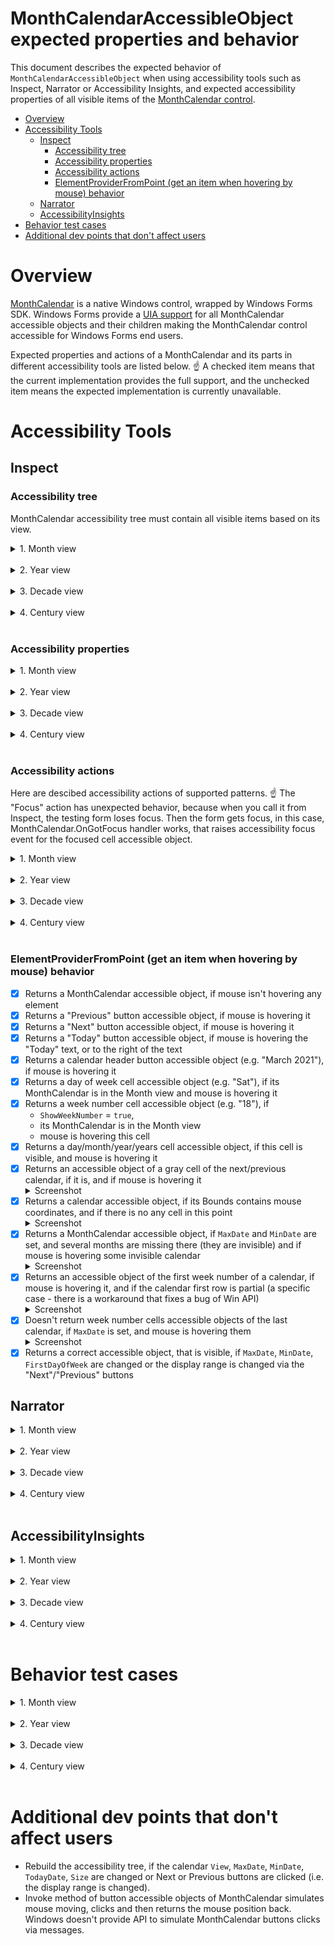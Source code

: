 # MonthCalendarAccessibleObject expected properties and behavior

This document describes the expected behavior of `MonthCalendarAccessibleObject` 
when using accessibility tools such as Inspect, Narrator or Accessibility Insights, and 
expected accessibility properties of all visible items 
of the [MonthCalendar control](https://docs.microsoft.com/dotnet/api/system.windows.forms.monthcalendar).


- [Overview](#Overview)
- [Accessibility Tools](#Accessibility-Tools)
    - [Inspect](#Inspect)
        - [Accessibility tree](##Accessibility-tree)
        - [Accessibility properties](##Accessibility-properties)
        - [Accessibility actions](##Accessibility-actions)
        - [ElementProviderFromPoint (get an item when hovering by mouse) behavior](##ElementProviderFromPoint-(get-an-item-when-hovering-by-mouse)-behavior)   
    - [Narrator](#Narrator)
    - [AccessibilityInsights](#AccessibilityInsights)
- [Behavior test cases](#Behavior-test-cases)
- [Additional dev points that don't affect users](#Additional-dev-points-that-don't-affect-users)
    

# Overview

[MonthCalendar](https://docs.microsoft.com/dotnet/api/system.windows.forms.monthcalendar) is a native Windows control, wrapped by Windows Forms SDK. Windows Forms provide a [UIA support](https://docs.microsoft.com/dotnet/framework/ui-automation/ui-automation-overview) for all
MonthCalendar accessible objects and their children making the MonthCalendar control accessible for Windows Forms end users.

Expected properties and actions of a MonthCalendar and its parts in different accessibility tools are listed below.
:point_up: A checked item means that the current implementation provides the full support, and the unchecked item means the expected implementation is currently unavailable.

# Accessibility Tools

## Inspect

### Accessibility tree

MonthCalendar accessibility tree must contain all visible items based on its view.

<details>
<summary>1. Month view</summary>

![monthcalendar-inspect-month-view-tree][monthcalendar-inspect-month-view-tree]

</details>
</br>

<details>
<summary>2. Year view</summary>

![monthcalendar-inspect-year-view-tree][monthcalendar-inspect-year-view-tree]

</details>
</br>

<details>
<summary>3. Decade view</summary>

![monthcalendar-inspect-decade-view-tree][monthcalendar-inspect-decade-view-tree]

</details>
</br>

<details>
<summary>4. Century view</summary>

![monthcalendar-inspect-century-view-tree][monthcalendar-inspect-century-view-tree]

</details>
</br>

### Accessibility properties


<details>
<summary>1. Month view</summary>
</br>

MonthCalendar:
- [x] `ControlType` = "calendar" always
- [x] `IsEnabled` = `true`, if the control is enabled
- [x] `HasKeyboardFocus` = `true`, if the control is in focus
- [x] `IsKeyboardFocusable` = `true`, if the calendar is enabled
- [x] `HelpText` = "MonthCalendar(Control)"
- [x] Correct grid Column and Row count
- [x] `Name` is empty, if it is not set
- [x] `Role` = "table"
- [x] `Value` = selected dates (e.g. "Saturday, April 10, 2021 - Wednesday, April 14, 2021")
- [x] Column and row headers = `null`
- [x] `State` = "focusable" + "focused", if the control is in focus
- [x] Supports Grid, LegacyIAccessible, Table, Value patterns

Previous/Next buttons:
- [x] `Name` = "Previous" or "Next"
- [x] `ControlType` = "button"
- [x] `IsKeyboardFocusable` = `false`
- [x] `IsEnabled` = `true`, if the control is enabled and there are next/previous calendars
- [x] `HasKeyboardFocus` = `false`
- [x] Has a default action and description
- [x] `Role` = "push button"
- [x] `State` = "normal"
- [x] Supports Invoke and LegacyIAccessible

Today button:
- [x] `Name` = a button text (e.g. "Today: 3/20/2021")
- [x] `ControlType` = "button"
- [x] `IsKeyboardFocusable` = `false`
- [x] `HasKeyboardFocus` = `false`
- [x] `IsEnabled` = `true`, if the control is enabled
- [x] Has a default action and description
- [x] `Role` = "push button"
- [x] `State` = "normal"
- [x] Supports Invoke and LegacyIAccessible

Calendar:
- [x] `IsEnabled` = `true`, if the control is enabled
- [x] `ControlType` = "pane"
- [x] `HasKeyboardFocus` = `true`, if the control is in focus and the calendar contains the focused cell
- [x] `IsKeyboardFocusable` = `true`, if the calendar is enabled
- [x] Has correct GridItem properties
- [x] `Role` == "client"
- [x] `State` = "focusable, selectable" + has "focused", "selected", if the calendar contains the focused cell
- [x] Doesn't have TableItems columns and rows
- [x] Supports GridItem, LegacyIAccessible, TableItem patterns

Calendar header button:
- [x] `Name` = the button text (e.g. "March 2021")
- [x] `HasKeyboardFocus` = `false`
- [x] `IsKeyboardFocusable` = `false`
- [x] `IsEnabled` = `true`, if the control is enabled
- [x] `DefaultAction` = "Click"
- [x] `Role` = "push button"
- [x] `State` = "normal"
- [x] Supports Invoke and LegacyIAccessible

Calendar body:
- [x] `Name` = the header text (e.g. March 2021)
- [x] `HasKeyboardFocus` = `true`, if the control is in focus and the calendar contains the focused cell
- [x] `IsKeyboardFocusable` = `true`, if the calendar is enabled
- [x] `IsEnabled` = `true`, if the control is enabled
- [x] `ControlType` = "table"
- [x] Correct grid Column and Row count (headers are not included)
- [x] `Role` = "table"
- [x] `State` = "default"
- [x] Supports Grid, LegacyIAccessible, Table patterns

Calendar row:
- [x] `Name` is empty
- [x] `HasKeyboardFocus` = `true`, if the control is in focus and the row contains the focused cell
- [x] `IsEnabled` = `true`, if the control is enabled
- [x] `IsKeyboardFocusable` = `true`, if the calendar is enabled
- [x] `ControlType` = "pane"
- [x] `Role` = "row"
- [x] `State` = "normal"
- [x] `Description` = "Week {number}" for date rows. `Description` is empty for a header row
- [x] Supports LegacyIAccessible pattern

Cell of the header row (day of week):
- [x] `Name` = the cell text (e.g. "Mon" or "Fri")
- [x] `IsEnabled` = `true`, if the control is enabled
- [x] `ControlType` = "header"
- [x] `HasKeyboardFocus` = always `false`
- [x] `IsKeyboardFocusable` = `false`
- [x] `Role` = "column header"
- [x] `State` = "normal"
- [x] Doesn't have a `Description`
- [x] Doesn't have a `DefaultAction`
- [x] Supports LegacyIAccessible pattern

The first cell of date rows (week number):
- [x] `Name` = "Week {the cell text}" (e.g. "Week 12" or "Week 36" - a week number)
- [x] `IsEnabled` = `true`, if the control is enabled
- [x] `ControlType` = "header"
- [x] `HasKeyboardFocus` = always `false`
- [x] `IsKeyboardFocusable` = `false`
- [x] `Role` = "row header"
- [x] `State` = "normal"
- [x] Doesn't have a `Description`
- [x] Doesn't have a `DefaultAction`
- [x] Supports LegacyIAccessible pattern

Date cell:
- [x] `Name` = the day long name (e.g. "Wednesday, July 14, 2021")
- [x] `IsEnabled` = `true`, if the control is enabled
- [x] `ControlType` = "DataItem" ("item" in the accessibility tree)
- [x] `HasKeyboardFocus` = `true`, if the cell is focused and the control in focus
- [x] `IsKeyboardFocusable` = `true`, if the control is enabled
- [x] Correct GridItem pattern properties
- [x] `Description` = "Week {number}, {day of week}" (e.g. "Week 10, Friday")
- [x] `DefaultAction` = "Click"
- [x] `Role` = "cell"
- [x] `State` = "focusable, selectable", if the control is enabled (the order of the states doesn't matter), <br/>
              "selected, focusable, selectable", if the cell is selected, <br/>
              "focused, selected, focusable, selectable", if the cell is selected and focused. <br/>
              :warning: Important point: if a user selects several cells, all of them should have "selected" state, but only one of them should have "focused" state.
- [x] Correct TableItem column and row headers items
- [x] Supports Invoke, GridItem, LegacyIAccessible, TableItem patterns

</details>
</br>

<details>
<summary>2. Year view</summary>
</br>

MonthCalendar:
- [x] `ControlType` = "calendar" always
- [x] `IsEnabled` = `true`, if the control is enabled
- [x] `HasKeyboardFocus` = `true`, if the control is in focus
- [x] `IsKeyboardFocusable` = `true`, if the calendar is enabled
- [x] `HelpText` = "MonthCalendar(Control)"
- [x] Correct grid Column and Row count
- [x] `Name` is empty, if it is not set
- [x] `Role` = "table"
- [x] `Value` = a selected month (e.g. "September 2022")
- [x] Column and row headers = null
- [x] `State` = "focusable" + "focused" if the control is in focus
- [x] Supports Grid, LegacyIAccessible, Table, Value patterns

Previous/Next buttons:
- [x] `Name` = "Previous" or "Next"
- [x] `ControlType` = "button"
- [x] `IsKeyboardFocusable` = `false`
- [x] `IsEnabled` = `true`, if the control is enabled and there are next/previous calendars
- [x] `HasKeyboardFocus` = `false`
- [x] Has a default action and description
- [x] `Role` = "push button"
- [x] `State` = "normal"
- [x] Supports Invoke and LegacyIAccessible

Today button:
- [x] `Name` = a button text (e.g. "Today: 3/20/2021")
- [x] `ControlType` = "button"
- [x] `IsKeyboardFocusable` = `false`
- [x] `HasKeyboardFocus` = `false`
- [x] `IsEnabled` = `true`, if the control is enabled
- [x] Has a default action and description
- [x] `Role` = "push button"
- [x] `State` = "normal"
- [x] Supports Invoke and LegacyIAccessible

Calendar:
- [x] `IsEnabled` = `true`, if the control is enabled
- [x] `ControlType` = "pane"
- [x] `HasKeyboardFocus` = `true`, if the control is in focus and the calendar contains the focused cell
- [x] `IsKeyboardFocusable` = `true`, if the calendar is enabled
- [x] Has correct GridItem properties
- [x] `Role` == "client"
- [x] `State` = "focusable, selectable" + has "focused", "selected", if the calendar contains the focused cell
- [x] Doesn't have TableItems columns and rows
- [x] Supports GridItem, LegacyIAccessible, TableItem patterns

Calendar header button:
- [x] `Name` = the button text (e.g. "2021")
- [x] `HasKeyboardFocus` = `false`
- [x] `IsKeyboardFocusable` = `false`
- [x] `IsEnabled` = `true`, if the control is enabled
- [x] Has a default action
- [x] `Role` = "push button"
- [x] `State` = "normal"
- [x] Supports Invoke and LegacyIAccessible

Calendar body:
- [x] `Name` = the header text (e.g. "2021")
- [x] `HasKeyboardFocus` = `true`, if the control is in focus and the calendar contains the focused cell
- [x] `IsKeyboardFocusable` = `true`, if the calendar is enabled
- [x] `IsEnabled` = `true`, if the control is enabled
- [x] `ControlType` = "table"
- [x] Correct grid Column and Row count (headers are not included)
- [x] `Role` = "table"
- [x] `State` = "default"
- [x] Supports Grid, LegacyIAccessible, Table patterns

Calendar row:
- [x] `Name` is empty
- [x] `HasKeyboardFocus` = `true`, if the control is in focus and the row contains the focused cell
- [x] `IsEnabled` = `true`, if the control is enabled
- [x] `IsKeyboardFocusable` = `true`, if the calendar is enabled
- [x] `ControlType` = "pane"
- [x] `Role` = "row"
- [x] `State` = "normal"
- [x] `Description` is empty
- [x] Supports LegacyIAccessible pattern

Month cell:
- [x] `Name` = the cell text (e.g. "May")
- [x] `IsEnabled` = `true`, if the control is enabled
- [x] `ControlType` = "DataItem" ("item" in the accessibility tree)
- [x] `HasKeyboardFocus` = `true`, if the cell is focused
- [x] `IsKeyboardFocusable` = `true`, if the control is enabled
- [x] Correct GridItem pattern properties
- [x] `Description` is empty
- [x] `Role` = "cell"
- [x] `State` = "focusable, selectable" if the control is enabled. (the order of the states doesn't matter) <br/>
              "focused, selected, focusable, selectable" if the cell is selected and focused <br/>
	          :warning: Important point: if a user can't select several cells in this view, so only one cell should have "selected" state, and this cell should have "focused" state.
- [x] Doesn't have TableItem column and row headers items 
- [x] Supports GridItem, LegacyIAccessible, TableItem patterns

</details>
</br>

<details>
<summary>3. Decade view</summary>
</br>

MonthCalendar:
- [x] `ControlType` = "calendar" always
- [x] `IsEnabled` = `true`, if the control is enabled
- [x] `HasKeyboardFocus` = `true`, if the control is in focus
- [x] `IsKeyboardFocusable` = `true`, if the calendar is enabled
- [x] `HelpText` = "MonthCalendar(Control)"
- [x] Correct grid Column and Row count
- [x] `Name` is empty, if it is not set
- [x] `Role` = "table"
- [x] `Value` = a selected year (e.g. "2022")
- [x] Column and row headers = null
- [x] `State` = "focusable" + "focused" if the control is in focus
- [x] Supports Grid, LegacyIAccessible, Table, Value patterns

Previous/Next buttons:
- [x] `Name` = "Previous" or "Next"
- [x] `ControlType` = "button"
- [x] `IsKeyboardFocusable` = `false`
- [x] `IsEnabled` = `true`, if the control is enabled and there are next/previous calendars
- [x] `HasKeyboardFocus` = `false`
- [x] Has a default action and description
- [x] `Role` = "push button"
- [x] `State` = "normal"
- [x] Supports Invoke and LegacyIAccessible

Today button:
- [x] `Name` = a button text (e.g. "Today: 3/20/2021")
- [x] `ControlType` = "button"
- [x] `IsKeyboardFocusable` = `false`
- [x] `HasKeyboardFocus` = `false`
- [x] `IsEnabled` = `true`, if the control is enabled
- [x] Has a default action and description
- [x] `Role` = "push button"
- [x] `State` = "normal"
- [x] Supports Invoke and LegacyIAccessible

Calendar:
- [x] `IsEnabled` = `true`, if the control is enabled
- [x] `ControlType` = "pane"
- [x] `HasKeyboardFocus` = `true`, if the control is in focus and the calendar contains the focused cell
- [x] `IsKeyboardFocusable` = `true`, if the calendar is enabled
- [x] Has correct GridItem properties
- [x] `Role` == "client"
- [x] `State` = "focusable, selectable" + has "focused", "selected", if the calendar contains the focused cell
- [x] Doesn't have TableItems columns and rows
- [x] Supports GridItem, LegacyIAccessible, TableItem patterns

Calendar header button:
- [x] `Name` = the button text (e.g. "2020-2029")
- [x] `HasKeyboardFocus` = `false`
- [x] `IsKeyboardFocusable` = `false`
- [x] `IsEnabled` = `true`, if the control is enabled
- [x] Has a default action
- [x] `Role` = "push button"
- [x] `State` = "normal"
- [x] Supports Invoke and LegacyIAccessible

Calendar body:
- [x] `Name` = the header text (e.g. "2020-2029")
- [x] `HasKeyboardFocus` = `true`, if the control is in focus and the calendar contains the focused cell
- [x] `IsKeyboardFocusable` = `true`, if the calendar is enabled
- [x] `IsEnabled` = `true`, if the control is enabled
- [x] `ControlType` = "table"
- [x] Correct grid Column and Row count (headers are not included)
- [x] `Role` = "table"
- [x] `State` = "default"
- [x] Supports Grid, LegacyIAccessible, Table patterns

Calendar row:
- [x] `Name` is empty
- [x] `HasKeyboardFocus` = `true`, if the control is in focus and the row contains the focused cell
- [x] `IsEnabled` = `true`, if the control is enabled
- [x] `IsKeyboardFocusable` = `true`, if the calendar is enabled
- [x] `ControlType` = "pane"
- [x] `Role` = "row"
- [x] `State` = "normal"
- [x] `Description` is empty
- [x] Supports LegacyIAccessible pattern

Year cell:
- [x] `Name` = the cell text (e.g. "2020")
- [x] `IsEnabled` = `true`, if the control is enabled
- [x] `ControlType` = "DataItem" ("item" in the accessibility tree)
- [x] `HasKeyboardFocus ` = `true`, if the cell is focused
- [x] `IsKeyboardFocusable` = `true`, if the control is enabled
- [x] Correct GridItem pattern properties
- [x] `Description` is empty
- [x] `Role` = "cell"
- [x] `State` = "focusable, selectable" if the control is enabled. (the order of the states doesn't matter) <br/>
              "focused, selected, focusable, selectable" if the cell is selected and focused <br/>
	          :warning: Important point: if a user can't select several cells in this view, so only one cell should have "selected" state, and this cell should have "focused" state.
- [x] Doesn't have TableItem column and row headers items 
- [x] Supports GridItem, LegacyIAccessible, TableItem patterns

</details>
</br>

<details>
<summary>4. Century view</summary>
</br>

MonthCalendar:
- [x] `ControlType` = "calendar" always
- [x] `IsEnabled` = `true`, if the control is enabled
- [x] `HasKeyboardFocus` = `true`, if the control is in focus
- [x] `IsKeyboardFocusable` = `true`, if the calendar is enabled
- [x] `HelpText` = "MonthCalendar(Control)"
- [x] Correct grid Column and Row count
- [x] `Name` is empty, if it is not set
- [x] `Role` = "table"
- [x] `Value` = a selected decade (e.g. "2020-2029")
- [x] Column and row headers = null
- [x] `State` = "focusable" + "focused" if the control is in focus
- [x] Supports Grid, LegacyIAccessible, Table, Value patterns

Previous/Next buttons:
- [x] `Name` = "Previous" or "Next"
- [x] `ControlType` = "button"
- [x] `IsKeyboardFocusable` = `false`
- [x] `IsEnabled` = `true`, if the control is enabled and there are next/previous calendars
- [x] `HasKeyboardFocus` = `false`
- [x] Has a default action and description
- [x] `Role` = "push button"
- [x] `State` = "normal"
- [x] Supports Invoke and LegacyIAccessible

Today button:
- [x] `Name` = a button text (e.g. "Today: 3/20/2021")
- [x] `ControlType` = "button"
- [x] `IsKeyboardFocusable` = `false`
- [x] `HasKeyboardFocus` = `false`
- [x] `IsEnabled` = `true`, if the control is enabled
- [x] Has a default action and description
- [x] `Role` = "push button"
- [x] `State` = "normal"
- [x] Supports Invoke and LegacyIAccessible

Calendar:
- [x] `IsEnabled` = `true`, if the control is enabled
- [x] `ControlType` = "pane"
- [x] `HasKeyboardFocus` = `true`, if the control is in focus and the calendar contains the focused cell
- [x] `IsKeyboardFocusable` = `true`, if the calendar is enabled
- [x] Has correct GridItem properties
- [x] `Role` == "client"
- [x] `State` = "focusable, selectable" + has "focused", "selected", if the calendar contains the focused cell
- [x] Doesn't have TableItems columns and rows
- [x] Supports GridItem, LegacyIAccessible, TableItem patterns

Calendar header button:
- [x] `Name` = the button text (e.g. "2000-2099")
- [x] `HasKeyboardFocus` = `false`
- [x] `IsKeyboardFocusable` = `false`
- [x] `IsEnabled` = `true`, if the control is enabled
- [x] Has a default action
- [x] `Role` = "push button"
- [x] `State` = "normal"
- [x] Supports Invoke and LegacyIAccessible

Calendar body:
- [x] `Name` = the header text (e.g. "2000-2099")
- [x] `HasKeyboardFocus` = `true`, if the control is in focus and the calendar contains the focused cell
- [x] `IsKeyboardFocusable` = `true`, if the calendar is enabled
- [x] `IsEnabled` = `true`, if the control is enabled
- [x] `ControlType` = "table"
- [x] Correct grid Column and Row count (headers are not included)
- [x] `Role` = "table"
- [x] `State` = "default"
- [x] Supports Grid, LegacyIAccessible, Table patterns

Calendar row:
- [x] `Name` is empty
- [x] `HasKeyboardFocus` = `true`, if the control is in focus and the row contains the focused cell
- [x] `IsEnabled` = `true`, if the control is enabled
- [x] `IsKeyboardFocusable` = `true`, if the calendar is enabled
- [x] `ControlType` = "pane"
- [x] `Role` = "row"
- [x] `State` = "normal"
- [x] `Description` is empty
- [x] Supports LegacyIAccessible pattern

Decade cell:
- [x] `Name` = the cell text (e.g. "2020-2029")
- [x] `IsEnabled` = `true`, if the control is enabled
- [x] `ControlType` = "DataItem" ("item" in the accessibility tree)
- [x] `HasKeyboardFocus` = `true`, if the cell is focused
- [x] `IsKeyboardFocusable` = `true`, if the control is enabled
- [x] Correct GridItem pattern properties
- [x] `Description` is empty
- [x] `Role` = "cell"
- [x] `State` = "focusable, selectable" if the control is enabled. (the order of the states doesn't matter) <br/>
          "focused, selected, focusable, selectable" if the cell is selected and focused <br/>
	      :warning: Important point: if a user can't select several cells in this view, so only one cell should have "selected" state, and this cell should have "focused" state.
- [x] Doesn't have TableItem column and row headers items 
- [x] Supports GridItem, LegacyIAccessible, TableItem patterns

</details>
</br>

### Accessibility actions

Here are descibed accessibility actions of supported patterns.
:point_up: The "Focus" action has unexpected behavior, because when you call it from Inspect,
the testing form loses focus. Then the form gets focus, in this case,
MonthCalendar.OnGotFocus handler works, that raises accessibility focus event for the focused cell accessible object.

<details>
<summary>1. Month view</summary>
</br>

MonthCalendar:
- [x] Focus - focuses on the focused cell
- [ ] Grid.GetItem- returns OK for the correct row and column, returns FAIL for incorrect arguments (doesn't work, it's Inspect Issue)
- [x] Value.SetValue - does nothing
- [x] LegacyIAccessible.Select - does nothing, because the MonthCalendar is not selectable
- [x] LegacyIAccessible.DoDefaultAction - does nothing
- [x] LegacyIAccessible.SetValue - does nothing

Previous/Next buttons:
- [ ] Focus - the button is not keyboard focusable, so does nothing
- [x] Invoke.Invoke - clicks the button (moves to the previous/next month)
- [x] LegacyIAccessible.Select - does nothing, because the button is not selectable
- [ ] LegacyIAccessible.DoDefaultAction - clicks the button (works in the debug mode only, it's Inspect Issue)
- [x] LegacyIAccessible.SetValue - does nothing

Today button:
- [ ] Focus - the button is not keyboard focusable, so does nothing
- [x] Invoke.Invoke - clicks the button (moves to the today cell)
- [x] LegacyIAccessible.Select - does nothing, because the button is not selectable
- [ ] LegacyIAccessible.DoDefaultAction - clicks the button (doesn't work, it's Inspect Issue)
- [x] LegacyIAccessible.SetValue - does nothing

Calendar:
- [ ] Focus - focuses on the focused cell, if the calendar contains it. And does nothing, if the calendar doesn't contain the focused cell 
- [x] LegacyIAccessible.Select - does nothing, because the calendar is not selectable
- [x] LegacyIAccessible.DoDefaultAction - does nothing
- [x] LegacyIAccessible.SetValue - does nothing

Calendar header button:
- [ ] Focus - the button is not keyboard focusable, so does nothing
- [x] Invoke.Invoke - clicks the button (changes the calendar view)
- [x] LegacyIAccessible.Select - does nothing, because the button is not selectable
- [ ] LegacyIAccessible.DoDefaultAction - clicks the button (doesn't work, it's Inspect Issue)
- [x] LegacyIAccessible.SetValue - does nothing

Calendar body:
- [ ] Focus - focuses on the focused cell, if the calendar contains it. And does nothing, if the calendar doesn't contain the focused cell 
- [ ] Grid.GetItem - returns OK for the correct row and column, returns FAIL for incorrect arguments (doesn't work, it's Inspect Issue)
- [x] LegacyIAccessible.Select - does nothing, because the body is not selectable
- [x] LegacyIAccessible.DoDefaultAction - does nothing
- [x] LegacyIAccessible.SetValue - does nothing

Calendar row:
- [ ] Focus - focuses on the focused cell, if the row contains it. And does nothing, if the row doesn't contain the focused cell 
- [x] LegacyIAccessible.Select - does nothing, because the row is not selectable
- [x] LegacyIAccessible.DoDefaultAction - does nothing
- [x] LegacyIAccessible.SetValue - does nothing

Cell of the header row (day of week):
- [ ] Focus - does nothing
- [x] LegacyIAccessible.Select - does nothing, because the header cell is not selectable
- [x] LegacyIAccessible.DoDefaultAction - does nothing
- [x] LegacyIAccessible.SetValue - does nothing

The first cell of date rows (week numbers):
- [ ] Focus - does nothing
- [x] LegacyIAccessible.Select - does nothing, because the header cell is not selectable
- [x] LegacyIAccessible.DoDefaultAction - does nothing
- [x] LegacyIAccessible.SetValue - does nothing

Date cell:
- [x] Focus - focuses on the focused cell
- [x] Invoke.Invoke - clicks the cell (select it)
- [x] LegacyIAccessible.Select - selects the cell
- [x] LegacyIAccessible.DoDefaultAction - selects the cell
- [x] LegacyIAccessible.SetValue - does nothing

</details>
</br>

<details>
<summary>2. Year view</summary>
</br>

MonthCalendar:
- [x] Focus - focuses on the focused cell
- [ ] Grid.GetItem- returns OK for the correct row and column, returns FAIL for incorrect arguments (doesn't work, it's Inspect Issue)
- [x] Value.SetValue - does nothing
- [x] LegacyIAccessible.Select - does nothing, because the MonthCalendar is not selectable
- [x] LegacyIAccessible.DoDefaultAction - does nothing
- [x] LegacyIAccessible.SetValue - does nothing

Previous/Next buttons:
- [ ] Focus - the button is not keyboard focusable, so does nothing
- [x] Invoke.Invoke - clicks the button (moves to the previous/next month)
- [x] LegacyIAccessible.Select - does nothing, because the button is not selectable
- [ ] LegacyIAccessible.DoDefaultAction - clicks the button (works in the debug mode only, it's Inspect Issue)
- [x] LegacyIAccessible.SetValue - does nothing

Today button:
- [ ] Focus - the button is not keyboard focusable, so does nothing
- [x] Invoke.Invoke - clicks the button (moves to the today cell)
- [x] LegacyIAccessible.Select - does nothing, because the button is not selectable
- [ ] LegacyIAccessible.DoDefaultAction - clicks the button (doesn't work, it's Inspect Issue)
- [x] LegacyIAccessible.SetValue - does nothing

Calendar:
- [ ] Focus - focuses on the focused cell, if the calendar contains it. And does nothing, if the calendar doesn't contain the focused cell 
- [x] LegacyIAccessible.Select - does nothing, because the calendar is not selectable
- [x] LegacyIAccessible.DoDefaultAction - does nothing
- [x] LegacyIAccessible.SetValue - does nothing

Calendar header button:
- [ ] Focus - the button is not keyboard focusable, so does nothing
- [x] Invoke.Invoke - clicks the button (changes the calendar view)
- [x] LegacyIAccessible.Select - does nothing, because the button is not selectable
- [ ] LegacyIAccessible.DoDefaultAction - clicks the button (doesn't work, it's Inspect Issue)
- [x] LegacyIAccessible.SetValue - does nothing

Calendar body:
- [ ] Focus - focuses on the focused cell, if the calendar contains it. And does nothing, if the calendar doesn't contain the focused cell 
- [ ] Grid.GetItem - returns OK for the correct row and column, returns FAIL for incorrect arguments (doesn't work, it's Inspect Issue)
- [x] LegacyIAccessible.Select - does nothing, because the body is not selectable
- [x] LegacyIAccessible.DoDefaultAction - does nothing
- [x] LegacyIAccessible.SetValue - does nothing

Calendar row:
- [ ] Focus - focuses on the focused cell, if the row contains it. And does nothing, if the row doesn't contain the focused cell 
- [x] LegacyIAccessible.Select - does nothing, because the row is not selectable
- [x] LegacyIAccessible.DoDefaultAction - does nothing
- [x] LegacyIAccessible.SetValue - does nothing

Month cell:
- [x] Focus - focuses on the focused cell
- [x] Invoke.Invoke - clicks the cell (changes the view)
- [x] LegacyIAccessible.Select - selects the cell
- [x] LegacyIAccessible.DoDefaultAction - click the cell
- [x] LegacyIAccessible.SetValue - does nothing


</details>
</br>

<details>
<summary>3. Decade view</summary>
</br>

MonthCalendar:
- [x] Focus - focuses on the focused cell
- [ ] Grid.GetItem- returns OK for the correct row and column, returns FAIL for incorrect arguments (doesn't work, it's Inspect Issue)
- [x] Value.SetValue - does nothing
- [x] LegacyIAccessible.Select - does nothing, because the MonthCalendar is not selectable
- [x] LegacyIAccessible.DoDefaultAction - does nothing
- [x] LegacyIAccessible.SetValue - does nothing

Previous/Next buttons:
- [ ] Focus - the button is not keyboard focusable, so does nothing
- [x] Invoke.Invoke - clicks the button (moves to the previous/next month)
- [x] LegacyIAccessible.Select - does nothing, because the button is not selectable
- [ ] LegacyIAccessible.DoDefaultAction - clicks the button (works in the debug mode only, it's Inspect Issue)
- [x] LegacyIAccessible.SetValue - does nothing

Today button:
- [ ] Focus - the button is not keyboard focusable, so does nothing
- [x] Invoke.Invoke - clicks the button (moves to the today cell)
- [x] LegacyIAccessible.Select - does nothing, because the button is not selectable
- [ ] LegacyIAccessible.DoDefaultAction - clicks the button (doesn't work, it's Inspect Issue)
- [x] LegacyIAccessible.SetValue - does nothing

Calendar:
- [ ] Focus - focuses on the focused cell, if the calendar contains it. And does nothing, if the calendar doesn't contain the focused cell 
- [x] LegacyIAccessible.Select - does nothing, because the calendar is not selectable
- [x] LegacyIAccessible.DoDefaultAction - does nothing
- [x] LegacyIAccessible.SetValue - does nothing

Calendar header button:
- [ ] Focus - the button is not keyboard focusable, so does nothing
- [x] Invoke.Invoke - clicks the button (changes the calendar view)
- [x] LegacyIAccessible.Select - does nothing, because the button is not selectable
- [ ] LegacyIAccessible.DoDefaultAction - clicks the button (doesn't work, it's Inspect Issue)
- [x] LegacyIAccessible.SetValue - does nothing

Calendar body:
- [ ] Focus - focuses on the focused cell, if the calendar contains it. And does nothing, if the calendar doesn't contain the focused cell 
- [ ] Grid.GetItem - returns OK for the correct row and column, returns FAIL for incorrect arguments (doesn't work, it's Inspect Issue)
- [x] LegacyIAccessible.Select - does nothing, because the body is not selectable
- [x] LegacyIAccessible.DoDefaultAction - does nothing
- [x] LegacyIAccessible.SetValue - does nothing

Calendar row:
- [ ] Focus - focuses on the focused cell, if the row contains it. And does nothing, if the row doesn't contain the focused cell 
- [x] LegacyIAccessible.Select - does nothing, because the row is not selectable
- [x] LegacyIAccessible.DoDefaultAction - does nothing
- [x] LegacyIAccessible.SetValue - does nothing

Year cell:
- [x] Focus - focuses on the focused cell
- [x] Invoke.Invoke - clicks the cell (changes the view)
- [x] LegacyIAccessible.Select - selects the cell
- [x] LegacyIAccessible.DoDefaultAction - click the cell
- [x] LegacyIAccessible.SetValue - does nothing

</details>
</br>

<details>
<summary>4. Century view</summary>
</br>

MonthCalendar:
- [x] Focus - focuses on the focused cell
- [ ] Grid.GetItem- returns OK for the correct row and column, returns FAIL for incorrect arguments (doesn't work, it's Inspect Issue)
- [x] Value.SetValue - does nothing
- [x] LegacyIAccessible.Select - does nothing, because the MonthCalendar is not selectable
- [x] LegacyIAccessible.DoDefaultAction - does nothing
- [x] LegacyIAccessible.SetValue - does nothing

Previous/Next buttons:
- [ ] Focus - the button is not keyboard focusable, so does nothing
- [x] Invoke.Invoke - clicks the button (moves to the previous/next month)
- [x] LegacyIAccessible.Select - does nothing, because the button is not selectable
- [ ] LegacyIAccessible.DoDefaultAction - clicks the button (works in the debug mode only, it's Inspect Issue)
- [x] LegacyIAccessible.SetValue - does nothing

Today button:
- [ ] Focus - the button is not keyboard focusable, so does nothing
- [x] Invoke.Invoke - clicks the button (moves to the today cell)
- [x] LegacyIAccessible.Select - does nothing, because the button is not selectable
- [ ] LegacyIAccessible.DoDefaultAction - clicks the button (doesn't work, it's Inspect Issue)
- [x] LegacyIAccessible.SetValue - does nothing

Calendar:
- [ ] Focus - focuses on the focused cell, if the calendar contains it. And does nothing, if the calendar doesn't contain the focused cell 
- [x] LegacyIAccessible.Select - does nothing, because the calendar is not selectable
- [x] LegacyIAccessible.DoDefaultAction - does nothing
- [x] LegacyIAccessible.SetValue - does nothing

Calendar header button:
- [ ] Focus - the button is not keyboard focusable, so does nothing
- [x] Invoke.Invoke - clicks the button (changes the calendar view)
- [x] LegacyIAccessible.Select - does nothing, because the button is not selectable
- [ ] LegacyIAccessible.DoDefaultAction - clicks the button (doesn't work, it's Inspect Issue)
- [x] LegacyIAccessible.SetValue - does nothing

Calendar body:
- [ ] Focus - focuses on the focused cell, if the calendar contains it. And does nothing, if the calendar doesn't contain the focused cell 
- [ ] Grid.GetItem - returns OK for the correct row and column, returns FAIL for incorrect arguments (doesn't work, it's Inspect Issue)
- [x] LegacyIAccessible.Select - does nothing, because the body is not selectable
- [x] LegacyIAccessible.DoDefaultAction - does nothing
- [x] LegacyIAccessible.SetValue - does nothing

Calendar row:
- [ ] Focus - focuses on the focused cell, if the row contains it. And does nothing, if the row doesn't contain the focused cell 
- [x] LegacyIAccessible.Select - does nothing, because the row is not selectable
- [x] LegacyIAccessible.DoDefaultAction - does nothing
- [x] LegacyIAccessible.SetValue - does nothing

Decade cell:
- [x] Focus - focuses on the focused cell
- [x] Invoke.Invoke - clicks the cell (changes the view)
- [x] LegacyIAccessible.Select - selects the cell
- [x] LegacyIAccessible.DoDefaultAction - click the cell
- [x] LegacyIAccessible.SetValue - does nothing

</details>
</br>

### ElementProviderFromPoint (get an item when hovering by mouse) behavior

- [x] Returns a MonthCalendar accessible object, if mouse isn't hovering any element
- [x] Returns a "Previous" button accessible object, if mouse is hovering it
- [x] Returns a "Next" button accessible object, if mouse is hovering it
- [x] Returns a "Today" button accessible object, if mouse is hovering the "Today" text, or to the right of the text
- [x] Returns a calendar header button accessible object (e.g. "March 2021"), if mouse is hovering it
- [x] Returns a day of week cell accessible object (e.g. "Sat"), if its MonthCalendar is in the Month view and mouse is hovering it
- [x] Returns a week number cell accessible object (e.g. "18"), if 
    - `ShowWeekNumber` = `true`, 
    - its MonthCalendar is in the Month view
    - mouse is hovering this cell
- [x] Returns a day/month/year/years cell accessible object, if this cell is visible, and mouse is hovering it
- [x] Returns an accessible object of a gray cell of the next/previous calendar, if it is, and if mouse is hovering it <details><summary>Screenshot</summary>![monthcalendar-gray-dates-accessible-from-point][monthcalendar-gray-dates-accessible-from-point]</details>
- [x] Returns a calendar accessible object, if its Bounds contains mouse coordinates, and if there is no any cell in this point <details><summary>Screenshot</summary>![monthcalendar-calendar-accessible-from-point][monthcalendar-calendar-accessible-from-point]</details>
- [x] Returns a MonthCalendar accessible object, if `MaxDate` and `MinDate` are set, and several months are missing there (they are invisible) and if mouse is hovering some invisible calendar <details><summary>Screenshot</summary>![monthcalendar-control-accessible-from-point][monthcalendar-control-accessible-from-point]</details>
- [x] Returns an accessible object of the first week number of a calendar, if mouse is hovering it, and if the calendar first row is partial (a specific case - there is a workaround that fixes a bug of Win API) <details><summary>Screenshot</summary>![monthcalendar-first-weeknumber-accessible-from-point][monthcalendar-first-weeknumber-accessible-from-point]</details>
- [x] Doesn't return week number cells accessible objects of the last calendar, if `MaxDate` is set, and mouse is hovering them <details><summary>Screenshot</summary>![monthcalendar-last-weeknumbers-accessible-from-point][monthcalendar-last-weeknumbers-accessible-from-point]</details>
- [x] Returns a correct accessible object, that is visible, if `MaxDate`, `MinDate`, `FirstDayOfWeek` are changed or the display range is changed via the "Next"/"Previous" buttons

## Narrator

<details>
<summary>1. Month view</summary>
</br>

- [x] Announces dates when moving through them
- [x] Moves through all the accessibility tree nodes in the "Scan" mode
- [ ] Moves through all the accessibility tree nodes in the "Scan" mode after the display range is changed
- [x] Focuses on the focused cell when the control gets focus
- [ ] Focuses on the focused cell, if `MaxDate`, `MinDate`, `FirstDayOfWeek` are changed or the display range is changed via the "Next"/"Previous" buttons

</details>
</br>

<details>
<summary>2. Year view</summary>
</br>

- [x] Announces dates when moving through them
- [x] Moves through all the accessibility tree nodes in the "Scan" mode
- [ ] Moves through all the accessibility tree nodes in the "Scan" mode after the display range is changed
- [x] Focuses on the focused cell when the control gets focus
- [ ] Focuses on the focused cell, if `MaxDate`, `MinDate`, `FirstDayOfWeek` are changed or the display range is changed via the "Next"/"Previous" buttons

</details>
</br>

<details>
<summary>3. Decade view</summary>
</br>

- [x] Announces dates when moving through them
- [x] Moves through all the accessibility tree nodes in the "Scan" mode
- [ ] Moves through all the accessibility tree nodes in the "Scan" mode after the display range is changed
- [x] Focuses on the focused cell when the control gets focus
- [ ] Focuses on the focused cell, if `MaxDate`, `MinDate`, `FirstDayOfWeek` are changed or the display range is changed via the "Next"/"Previous" buttons

</details>
</br>

<details>
<summary>4. Century view</summary>
</br>

- [x] Announces dates when moving through them
- [x] Moves through all the accessibility tree nodes in the "Scan" mode
- [ ] Moves through all the accessibility tree nodes in the "Scan" mode after the display range is changed
- [x] Focuses on the focused cell when the control gets focus
- [ ] Focuses on the focused cell, if `MaxDate`, `MinDate`, `FirstDayOfWeek` are changed or the display range is changed via the "Next"/"Previous" buttons

</details>
</br>

## AccessibilityInsights

<details>
<summary>1. Month view</summary>
</br>

- [x] There are no any AI errors
- [x] The accessibility tree is correct
- [x] AI gets a correct visible accessible object when hovering the mouse (an element from the point)
- [x] AI sees correct item patterns and does supported pattern Actions correctly

MonthCalendar:
- [ ] Grid.GetItem- returns OK for the correct row and column, returns FAIL for incorrect arguments (doesn't work, it's Inspect Issue)
- [x] Value.SetValue - does nothing
- [x] LegacyIAccessible.Select - does nothing, because the MonthCalendar is not selectable
- [x] LegacyIAccessible.DoDefaultAction - does nothing
- [x] LegacyIAccessible.SetValue - does nothing

Previous/Next buttons:
- [ ] Invoke.Invoke - clicks the button (moves to the previous/next month)
- [x] LegacyIAccessible.Select - does nothing, because the button is not selectable
- [ ] LegacyIAccessible.DoDefaultAction - clicks the button
- [x] LegacyIAccessible.SetValue - does nothing

Today button:
- [x] Invoke.Invoke - clicks the button (moves to the today cell)
- [x] LegacyIAccessible.Select - does nothing, because the button is not selectable
- [x] LegacyIAccessible.DoDefaultAction - clicks the button (doesn't work, it's Inspect Issue)
- [x] LegacyIAccessible.SetValue - does nothing

Calendar:
- [x] LegacyIAccessible.Select - does nothing, because the calendar is not selectable
- [x] LegacyIAccessible.DoDefaultAction - does nothing
- [x] LegacyIAccessible.SetValue - does nothing

Calendar header button:
- [x] Invoke.Invoke - clicks the button (changes the calendar view)
- [x] LegacyIAccessible.Select - does nothing, because the button is not selectable
- [x] LegacyIAccessible.DoDefaultAction - clicks the button (doesn't work, it's Inspect Issue)
- [x] LegacyIAccessible.SetValue - does nothing

Calendar body:
- [ ] Grid.GetItem - returns OK for the correct row and column, returns FAIL for incorrect arguments (doesn't work, it's Inspect Issue)
- [x] LegacyIAccessible.Select - does nothing, because the body is not selectable
- [x] LegacyIAccessible.DoDefaultAction - does nothing
- [x] LegacyIAccessible.SetValue - does nothing

Calendar row:
- [x] LegacyIAccessible.Select - does nothing, because the row is not selectable
- [x] LegacyIAccessible.DoDefaultAction - does nothing
- [x] LegacyIAccessible.SetValue - does nothing

Cell of the header row (day of week):
- [x] LegacyIAccessible.Select - does nothing, because the header cell is not selectable
- [x] LegacyIAccessible.DoDefaultAction - does nothing
- [x] LegacyIAccessible.SetValue - does nothing

The first cell of date rows (week numbers):
- [x] LegacyIAccessible.Select - does nothing, because the header cell is not selectable
- [x] LegacyIAccessible.DoDefaultAction - does nothing
- [x] LegacyIAccessible.SetValue - does nothing

Date cell:
- [x] Invoke.Invoke - clicks the cell (select it)
- [x] LegacyIAccessible.Select - selects the cell
- [ ] LegacyIAccessible.DoDefaultAction - selects the cell (AI issue)
- [x] LegacyIAccessible.SetValue - does nothing

</details>
</br>

<details>
<summary>2. Year view</summary>
</br>

- [x] There are no any AI errors
- [x] The accessibility tree is correct.
- [x] AI gets a correct visible accessible object when hovering the mouse (an element from the point).
- [x] AI sees correct items patterns and does supported pattern Actions correctly:

MonthCalendar:
- [ ] Grid.GetItem- returns OK for the correct row and column, returns FAIL for incorrect arguments (doesn't work, it's Inspect Issue)
- [x] Value.SetValue - does nothing
- [x] LegacyIAccessible.Select - does nothing, because the MonthCalendar is not selectable
- [x] LegacyIAccessible.DoDefaultAction - does nothing
- [x] LegacyIAccessible.SetValue - does nothing

Previous/Next buttons:
- [ ] Invoke.Invoke - clicks the button (moves to the previous/next month) (AI issue)
- [x] LegacyIAccessible.Select - does nothing, because the button is not selectable
- [ ] LegacyIAccessible.DoDefaultAction - clicks the button (AI issue)
- [x] LegacyIAccessible.SetValue - does nothing

Today button:
- [x] Invoke.Invoke - clicks the button (moves to the today cell)
- [x] LegacyIAccessible.Select - does nothing, because the button is not selectable
- [x] LegacyIAccessible.DoDefaultAction - clicks the button (doesn't work, it's Inspect Issue)
- [x] LegacyIAccessible.SetValue - does nothing

Calendar:
- [x] LegacyIAccessible.Select - does nothing, because the calendar is not selectable
- [x] LegacyIAccessible.DoDefaultAction - does nothing
- [x] LegacyIAccessible.SetValue - does nothing

Calendar header button:
- [x] Invoke.Invoke - clicks the button (changes the calendar view)
- [x] LegacyIAccessible.Select - does nothing, because the button is not selectable
- [x] LegacyIAccessible.DoDefaultAction - clicks the button (doesn't work, it's Inspect Issue)
- [x] LegacyIAccessible.SetValue - does nothing

Calendar body:
- [ ] Grid.GetItem - returns OK for the correct row and column, returns FAIL for incorrect arguments (doesn't work, it's Inspect Issue)
- [x] LegacyIAccessible.Select - does nothing, because the body is not selectable
- [x] LegacyIAccessible.DoDefaultAction - does nothing
- [x] LegacyIAccessible.SetValue - does nothing

Calendar row:
- [x] LegacyIAccessible.Select - does nothing, because the row is not selectable
- [x] LegacyIAccessible.DoDefaultAction - does nothing
- [x] LegacyIAccessible.SetValue - does nothing

Month cell:
- [x] Invoke.Invoke - clicks the cell (select it)
- [x] LegacyIAccessible.Select - selects the cell
- [ ] LegacyIAccessible.DoDefaultAction - selects the cell (AI issue)
- [x] LegacyIAccessible.SetValue - does nothing

</details>
</br>

<details>
<summary>3. Decade view</summary>
</br>

- [x] There are no any AI errors
- [x] The accessibility tree is correct.
- [x] AI gets a correct visible accessible object when hovering the mouse (an element from the point).
- [x] AI sees correct items patterns and does supported pattern Actions correctly:

MonthCalendar:
- [ ] Grid.GetItem- returns OK for the correct row and column, returns FAIL for incorrect arguments (doesn't work, it's Inspect Issue)
- [x] Value.SetValue - does nothing
- [x] LegacyIAccessible.Select - does nothing, because the MonthCalendar is not selectable
- [x] LegacyIAccessible.DoDefaultAction - does nothing
- [x] LegacyIAccessible.SetValue - does nothing

Previous/Next buttons:
- [ ] Invoke.Invoke - clicks the button (moves to the previous/next month) (AI issue)
- [x] LegacyIAccessible.Select - does nothing, because the button is not selectable
- [ ] LegacyIAccessible.DoDefaultAction - clicks the button (AI issue)
- [x] LegacyIAccessible.SetValue - does nothing

Today button:
- [x] Invoke.Invoke - clicks the button (moves to the today cell)
- [x] LegacyIAccessible.Select - does nothing, because the button is not selectable
- [x] LegacyIAccessible.DoDefaultAction - clicks the button (doesn't work, it's Inspect Issue)
- [x] LegacyIAccessible.SetValue - does nothing

Calendar:
- [x] LegacyIAccessible.Select - does nothing, because the calendar is not selectable
- [x] LegacyIAccessible.DoDefaultAction - does nothing
- [x] LegacyIAccessible.SetValue - does nothing

Calendar header button:
- [x] Invoke.Invoke - clicks the button (changes the calendar view)
- [x] LegacyIAccessible.Select - does nothing, because the button is not selectable
- [x] LegacyIAccessible.DoDefaultAction - clicks the button (doesn't work, it's Inspect Issue)
- [x] LegacyIAccessible.SetValue - does nothing

Calendar body:
- [ ] Grid.GetItem - returns OK for the correct row and column, returns FAIL for incorrect arguments (doesn't work, it's Inspect Issue)
- [x] LegacyIAccessible.Select - does nothing, because the body is not selectable
- [x] LegacyIAccessible.DoDefaultAction - does nothing
- [x] LegacyIAccessible.SetValue - does nothing

Calendar row:
- [x] LegacyIAccessible.Select - does nothing, because the row is not selectable
- [x] LegacyIAccessible.DoDefaultAction - does nothing
- [x] LegacyIAccessible.SetValue - does nothing

Year cell:
- [x] Invoke.Invoke - clicks the cell (select it)
- [x] LegacyIAccessible.Select - selects the cell
- [ ] LegacyIAccessible.DoDefaultAction - selects the cell (AI issue)
- [x] LegacyIAccessible.SetValue - does nothing

</details>
</br>

<details>
<summary>4. Century view</summary>
</br>

- [x] There are no any AI errors
- [x] The accessibility tree is correct.
- [x] AI gets a correct visible accessible object when hovering the mouse (an element from the point).
- [x] AI sees correct items patterns and does supported pattern Actions correctly:

MonthCalendar:
- [ ] Grid.GetItem- returns OK for the correct row and column, returns FAIL for incorrect arguments (doesn't work, it's Inspect Issue)
- [x] Value.SetValue - does nothing
- [x] LegacyIAccessible.Select - does nothing, because the MonthCalendar is not selectable
- [x] LegacyIAccessible.DoDefaultAction - does nothing
- [x] LegacyIAccessible.SetValue - does nothing

Previous/Next buttons:
- [ ] Invoke.Invoke - clicks the button (moves to the previous/next month) (AI issue)
- [x] LegacyIAccessible.Select - does nothing, because the button is not selectable
- [ ] LegacyIAccessible.DoDefaultAction - clicks the button (AI issue)
- [x] LegacyIAccessible.SetValue - does nothing

Today button:
- [x] Invoke.Invoke - clicks the button (moves to the today cell)
- [x] LegacyIAccessible.Select - does nothing, because the button is not selectable
- [x] LegacyIAccessible.DoDefaultAction - clicks the button (doesn't work, it's Inspect Issue)
- [x] LegacyIAccessible.SetValue - does nothing

Calendar:
- [x] LegacyIAccessible.Select - does nothing, because the calendar is not selectable
- [x] LegacyIAccessible.DoDefaultAction - does nothing
- [x] LegacyIAccessible.SetValue - does nothing

Calendar header button:
- [x] Invoke.Invoke - clicks the button (changes the calendar view)
- [x] LegacyIAccessible.Select - does nothing, because the button is not selectable
- [x] LegacyIAccessible.DoDefaultAction - clicks the button (doesn't work, it's Inspect Issue)
- [x] LegacyIAccessible.SetValue - does nothing

Calendar body:
- [ ] Grid.GetItem - returns OK for the correct row and column, returns FAIL for incorrect arguments (doesn't work, it's Inspect Issue)
- [x] LegacyIAccessible.Select - does nothing, because the body is not selectable
- [x] LegacyIAccessible.DoDefaultAction - does nothing
- [x] LegacyIAccessible.SetValue - does nothing

Calendar row:
- [x] LegacyIAccessible.Select - does nothing, because the row is not selectable
- [x] LegacyIAccessible.DoDefaultAction - does nothing
- [x] LegacyIAccessible.SetValue - does nothing

Decade cell:
- [x] Invoke.Invoke - clicks the cell (select it)
- [x] LegacyIAccessible.Select - selects the cell
- [ ] LegacyIAccessible.DoDefaultAction - selects the cell (AI issue)
- [x] LegacyIAccessible.SetValue - does nothing

</details>
</br>

# Behavior test cases

<details>
<summary>1. Month view</summary>
</br>

- [x] **Case:** Change the Today date (set `TodayDate` of a MonthCalendar)
</br>**Expected:** Nothing happens
- [x] **Case:** Click on a gray date cell (of the next or previous calendars)
</br>**Expected:** The monthCalendar changes the display range. Its accessibility tree rebuilds.
- [x] **Case:** Size of the control is changed that the control changes calendars count
</br>**Expected:** The accessibility tree is rebuilt. ElementProviderFromPoint returns visible items correctly
- [x] **Case:** A calendar of a MonthCalendar has non-full rows
</br>**Expected:** Inspect sees only visible items in that row
- [x] **Case:** A calendar of a MonthCalendar has some empty rows
</br>**Expected:** These rows are not in the accessibility tree
- [x] **Case:** The first week number cell in the first calendar in a MonthCalendar is in a non-full row
</br>**Expected:** Inspect sees that cell correctly with the correct name
- [x] **Case:** The last week number cells of the last non-full calendar have the same values for empty rows
</br>**Expected:** They are not in the accessibility tree
- [x] **Case:** Select some dates (e.g. 10-15th of September), move to right, thereby the focused cell 
will be in right (e.g. 15th of September). Set `MinDate` of the calendar less then the selected range (e.g. 1st of September).
</br>**Expected:** The selected range doesn't change. The focused cell doesn't change. 
The focused cell has "focused" accessibility state (check Inspect).
- [x] **Case:** Select some dates (e.g. 10-15th of September), move to left, thereby the focused cell 
will be in left (e.g. 10th of September). Set `MinDate` of the calendar less then the selected range (e.g. 1st of September).
</br>**Expected:** The selected range doesn't change. The focused cell doesn't change. 
The focused cell has "focused" accessibility state (check Inspect).
- [x] **Case:** Select some dates (e.g. 10-15th of September), move to right, thereby the focused cell 
will be in right (e.g. 15th of September). Set `MaxDate` of the calendar more then the selected range (e.g. 20th of September).
</br>**Expected:** The selected range doesn't change. The focused cell doesn't change. 
The focused cell has "focused" accessibility state (check Inspect).
- [x] **Case:** Select some dates (e.g. 10-15th of September), move to left, thereby the focused cell 
will be in left (e.g. 10th of September). Set `MaxDate` of the calendar more then the selected range (e.g. 20th of September).
</br>**Expected:** The selected range doesn't change. The focused cell doesn't change. 
The focused cell has "focused" accessibility state (check Inspect).
- [x] **Case:** Select some dates (e.g. 10-15th of September), move to right, thereby the focused cell 
will be in right (e.g. 15th of September). Set `MinDate` of the calendar more then the start of the selected range, 
but less then the end of the selected range (e.g. 13th of September).
</br>**Expected:** The selected range changes. The focused cell doesn't change. 
The focused cell has "focused" accessibility state (check Inspect).
- [x] **Case:** Select some dates (e.g. 10-15th of September), move to left, thereby the focused cell 
will be in left (e.g. 10th of September). Set `MinDate` of the calendar more then the start of the selected range, 
but less then the end of the selected range (e.g. 13th of September).
</br>**Expected:** The selected range changes. The focused cell changes (13th of September). 
The new focused cell has "focused" accessibility state (check Inspect).
- [x] **Case:** Select some dates (e.g. 10-15th of September), move to right, thereby the focused cell 
will be in right (e.g. 15th of September). Set `MaxDate` of the calendar more then the start of the selected range, 
but less then the end of the selected range (e.g. 13th of September).
</br>**Expected:** The selected range changes. The focused cell changes (13th of September). 
The new focused cell has "focused" accessibility state (check Inspect).
- [x] **Case:** Select some dates (e.g. 10-15th of September), move to left, thereby the focused cell 
will be in left (e.g. 10th of September). Set `MaxDate` of the calendar more then the start of the selected range, 
but less then the end of the selected range (e.g. 13th of September).
</br>**Expected:** The selected range changes. The focused cell cell doesn't change. 
The focused cell has "focused" accessibility state (check Inspect).
- [x] **Case:** Select some dates (e.g. 10-15th of September), move to right, thereby the focused cell 
will be in right (e.g. 15th of September). Set new `FirstDayOfWeek` (e.g. Friday).
</br>**Expected:** The selected range doesn't change. The focused cell doesn't change. 
The focused cell has "focused" accessibility state (check Inspect).
- [x] **Case:** Select some dates (e.g. 10-15th of September), move to left, thereby the focused cell 
will be in left (e.g. 10th of September). Set new `FirstDayOfWeek` (e.g. Friday).
</br>**Expected:** The selected range doesn't change. The focused cell doesn't change. 
The focused cell has "focused" accessibility state (check Inspect).
- [x] **Case:** `MinDate` is more then the selected range. 
</br>**Expected:** The focused cell changes. The new focused cell has "focused" accessibility state.
- [x] **Case:** `MaxDate` is less then the selected range. 
</br>**Expected:** The focused cell changes. The new focused cell has "focused" accessibility state.
- [x] **Case:** A MonthCalendar has 1 calendar.
</br>**Expected:** Accessibility tree has 1 calendar.
- [x] **Case:** A MonthCalendar has several calendars. 
</br>**Expected:** Accessibility tree has the same count of calendars.
- [x] **Case:** `MinDate` is set for a MonthCalendar. 
</br>**Expected:** Dates before `MinDate` are invisible and are not accessible.
- [x] **Case:** `MaxDate` is set for a MonthCalendar. 
</br>**Expected:** Dates after `MaxDate` are invisible and are not accessible.
- [x] **Case:** `MaxDate` and `MinDate` are set for a MonthCalendar. 
They are has a more date range then the display range of the MonthCalendar.
</br>**Expected:** Accessibility tree has all visible calendars. All dates are accessible.
- [x] **Case:** `MaxDate` and `MinDate` are set for a MonthCalendar. 
They are has a less date range then the display range of the MonthCalendar. 
Thereby the MonthCalendar has several partially visible calendars 
(e.g. the MonthCalendar can contain 6 calendars, but 3 of them are visible due `MinDate` and `MinDate`). 
</br>**Expected:** Accessibility tree has the count of visible calendars only (e.g. 3).
Invisible calendars are not accessible. Invisible dates of partial calendars are not accessible.

</details>
</br>

<details>
<summary>2. Year view</summary>
</br>

- [x] **Case:** Change the Today date (set `TodayDate` of a MonthCalendar)
</br>**Expected:** Nothing happens
- [x] **Case:** Click on a gray month cell (of the next or previous calendars)
</br>**Expected:** The monthCalendar changes the display range. It accessibility tree rebuilds.
- [x] **Case:** Size of the control is changed that the control changes calendars count
</br>**Expected:** The accessibility tree is rebuilt. ElementProviderFromPoint returns visible items correctly
- [x] **Case:** A calendar of a MonthCalendar has non-full rows
</br>**Expected:** Inspect sees only visible items in that row
- [x] **Case:** A calendar of a MonthCalendar has some empty rows
</br>**Expected:** These rows are not in the accessibility tree
- [x] **Case:** There are no week number and day of week cells in calendars
</br>**Expected:** There are no any invisible items (week number and day of week cells) in the accessibility tree
- [x] **Case:** Select one month cell (e.g. September), user can't select several cell in this view, 
so the selected cell is focused. Set `MinDate` of the calendar less then the selected cell (e.g. 1st of June).
</br>**Expected:** The focused cell doesn't change. The focused cell has "focused" accessibility state (check Inspect).
- [x] **Case:** Select one month cell (e.g. September), user can't select several cell in this view, 
so the selected cell is focused. Set `MinDate` of the calendar more then the selected cell (e.g. 1st of December).
</br>**Expected:** The focused cell changes (e.g. December). The new focused cell has "focused" accessibility state (check Inspect).
- [x] **Case:** Select one month cell (e.g. September), user can't select several cell in this view, 
so the selected cell is focused. Set `MaxDate` of the calendar less then the selected cell (e.g. 1st of June).
</br>**Expected:** The focused cell changes (e.g. June). The new focused cell has "focused" accessibility state (check Inspect).
- [x] **Case:** Select one month cell (e.g. September), user can't select several cell in this view, 
so the selected cell is focused. Set `MaxDate` of the calendar more then the selected cell (e.g. 1st of December).
</br>**Expected:** The focused cell doesn't change. The focused cell has "focused" accessibility state (check Inspect).
- [x] **Case:** Select one month cell (e.g. September), user can't select several cell in this view, 
so the selected cell is focused. Set `MinDate` of the calendar with the same month (e.g. 30th of September).
</br>**Expected:** The focused cell doesn't change. The focused cell has "focused" accessibility state (check Inspect).
- [x] **Case:** Select one month cell (e.g. September), user can't select several cell in this view, 
so the selected cell is focused. Set `MaxDate` of the calendar with the same month (e.g. 1st of September).
</br>**Expected:** The focused cell doesn't change. The focused cell has "focused" accessibility state (check Inspect).
- [x] **Case:** `MinDate` is more then the selected range. 
</br>**Expected:** The focused cell changes. The new focused cell has "focused" accessibility state.
- [x] **Case:** `MaxDate` is less then the selected range. 
</br>**Expected:** The focused cell changes. The new focused cell has "focused" accessibility state.
- [x] **Case:** A MonthCalendar has 1 calendar.
</br>**Expected:** Accessibility tree has 1 calendar.
- [x] **Case:** A MonthCalendar has several calendars. 
</br>**Expected:** Accessibility tree has the same count of calendars.
- [x]  **Case:** `MinDate` is set for a MonthCalendar. 
</br>**Expected:** Dates before `MinDate` are invisible and are not accessible.
- [x] **Case:** `MaxDate` is set for a MonthCalendar. 
</br>**Expected:** Dates after `MaxDate` are invisible and are not accessible.
- [x] **Case:** `MaxDate` and `MinDate` are set for a MonthCalendar. 
They are has a more date range then the display range of the MonthCalendar.
</br>**Expected:** Accessibility tree has all visible calendars. All dates are accessible.
- [x] **Case:** `MaxDate` and `MinDate` are set for a MonthCalendar. 
They are has a less date range then the display range of the MonthCalendar. 
Thereby the MonthCalendar has several partially visible calendars 
(e.g. the MonthCalendar can contain 6 calendars, but 3 of them are visible due `MinDate` and `MinDate`). 
</br>**Expected:** Accessibility tree has the count of visible calendars only (e.g. 3).
Invisible calendars are not accessible. Invisible dates of partial calendars are not accessible.

</details>
</br>

<details>
<summary>3. Decade view</summary>
</br>

- [x] **Case:** Change the Today date (set `TodayDate` of a MonthCalendar)
</br>**Expected:** Nothing happens
- [x] **Case:** Click on a gray year cell (of the next or previous calendars)
</br>**Expected:** The monthCalendar changes the display range. It accessibility tree rebuilds.
- [x] **Case:** Size of the control is changed that the control changes calendars count
</br>**Expected:** The accessibility tree is rebuilt. ElementProviderFromPoint returns visible items correctly
- [x] **Case:** A calendar of a MonthCalendar has non-full rows
</br>**Expected:** Inspect sees only visible items in that row
- [x] **Case:** A calendar of a MonthCalendar has some empty rows
</br>**Expected:** These rows are not in the accessibility tree
- [x] **Case:** There are no week number and day of week cells in calendars
</br>**Expected:** There are no any invisible items (week number and day of week cells) in the accessibility tree
- [x] **Case:** Select one month cell (e.g. 2020), user can't select several cell in this view, 
so the selected cell is focused. Set `MinDate` of the calendar less then the selected cell (e.g. 1st of June 2019).
</br>**Expected:** The focused cell doesn't change. The focused cell has "focused" accessibility state (check Inspect).
- [x] **Case:** Select one month cell (e.g. 2020), user can't select several cell in this view, 
so the selected cell is focused. Set `MinDate` of the calendar more then the selected cell (e.g. 1st of December 2021).
</br>**Expected:** The focused cell changes (e.g. 2021). The new focused cell has "focused" accessibility state (check Inspect).
- [x] **Case:** Select one month cell (e.g. 2020), user can't select several cell in this view, 
so the selected cell is focused. Set `MaxDate` of the calendar less then the selected cell (e.g. 1st of June 2019).
</br>**Expected:** The focused cell changes (e.g. 2019). The new focused cell has "focused" accessibility state (check Inspect).
- [x] **Case:** Select one month cell (e.g. 2020), user can't select several cell in this view, 
so the selected cell is focused. Set `MaxDate` of the calendar more then the selected cell (e.g. 1st of December 2021).
</br>**Expected:** The focused cell doesn't change. The focused cell has "focused" accessibility state (check Inspect).
- [x] **Case:** Select one month cell (e.g. 2020), user can't select several cell in this view, 
so the selected cell is focused. Set `MinDate` of the calendar with the same year (e.g. 31th of December 2020).
</br>**Expected:** The focused cell doesn't change. The focused cell has "focused" accessibility state (check Inspect).
- [x] **Case:** Select one month cell (e.g. 2020), user can't select several cell in this view, 
so the selected cell is focused. Set `MaxDate` of the calendar with the same year (e.g. 1st of January 2020).
</br>**Expected:** The focused cell doesn't change. The focused cell has "focused" accessibility state (check Inspect).
- [x] **Case:** `MinDate` is more then the selected range. 
</br>**Expected:** The focused cell changes. The new focused cell has "focused" accessibility state.
- [x] **Case:** `MaxDate` is less then the selected range. 
</br>**Expected:** The focused cell changes. The new focused cell has "focused" accessibility state.
- [x] **Case:** A MonthCalendar has 1 calendar.
</br>**Expected:** Accessibility tree has 1 calendar.
- [x] **Case:** A MonthCalendar has several calendars. 
</br>**Expected:** Accessibility tree has the same count of calendars.
- [x] **Case:** `MinDate` is set for a MonthCalendar. 
</br>**Expected:** Dates before `MinDate` are invisible and are not accessible.
- [x] **Case:** `MaxDate` is set for a MonthCalendar. 
</br>**Expected:** Dates after `MaxDate` are invisible and are not accessible.
- [x] **Case:** `MaxDate` and `MinDate` are set for a MonthCalendar. 
They are has a more date range then the display range of the MonthCalendar.
</br>**Expected:** Accessibility tree has all visible calendars. All dates are accessible.
- [x] **Case:** `MaxDate` and `MinDate` are set for a MonthCalendar. 
They are has a less date range then the display range of the MonthCalendar. 
Thereby the MonthCalendar has several partially visible calendars 
(e.g. the MonthCalendar can contain 6 calendars, but 3 of them are visible due `MinDate` and `MinDate`). 
</br>**Expected:** Accessibility tree has the count of visible calendars only (e.g. 3).
Invisible calendars are not accessible. Invisible dates of partial calendars are not accessible.

</details>
</br>

<details>
<summary>4. Century view</summary>
</br>

- [x] **Case:** Change the Today date (set `TodayDate` of a MonthCalendar)
</br>**Expected:** Nothing happens
- [x] **Case:** Click on a gray decade cell (of the next or previous calendars)
</br>**Expected:** The monthCalendar changes the display range. It accessibility tree rebuilds.
- [x] **Case:** Size of the control is changed that the control changes calendars count
</br>**Expected:** The accessibility tree is rebuilt. ElementProviderFromPoint returns visible items correctly
- [x] **Case:** A calendar of a MonthCalendar has non-full rows
</br>**Expected:** Inspect sees only visible items in that row
- [x] **Case:** A calendar of a MonthCalendar has some empty rows
</br>**Expected:** These rows are not in the accessibility tree
- [x] **Case:** There are no week number and day of week cells in calendars
</br>**Expected:** There are no any invisible items (week number and day of week cells) in the accessibility tree
- [x] **Case:** Select one month cell (e.g. 2020), user can't select several cell in this view, 
so the selected cell is focused. Set `MinDate` of the calendar less then the selected cell (e.g. 1st of June 2019).
</br>**Expected:** The focused cell doesn't change. The focused cell has "focused" accessibility state (check Inspect).
- **Case:** Select one month cell (e.g. 2020), user can't select several cell in this view, 
so the selected cell is focused. Set `MinDate` of the calendar more then the selected cell (e.g. 1st of December 2021).
</br>**Expected:** The focused cell changes (e.g. 2021). The new focused cell has "focused" accessibility state (check Inspect).
- [x] **Case:** Select one month cell (e.g. 2020), user can't select several cell in this view, 
so the selected cell is focused. Set `MaxDate` of the calendar less then the selected cell (e.g. 1st of June 2019).
</br>**Expected:** The focused cell changes (e.g. 2019). The new focused cell has "focused" accessibility state (check Inspect).
- [x] **Case:** Select one month cell (e.g. 2020), user can't select several cell in this view, 
so the selected cell is focused. Set `MaxDate` of the calendar more then the selected cell (e.g. 1st of December 2021).
</br>**Expected:** The focused cell doesn't change. The focused cell has "focused" accessibility state (check Inspect).
- [x] **Case:** Select one month cell (e.g. 2020), user can't select several cell in this view, 
so the selected cell is focused. Set `MinDate` of the calendar with the same year (e.g. 31th of December 2020).
</br>**Expected:** The focused cell doesn't change. The focused cell has "focused" accessibility state (check Inspect).
- [x] **Case:** Select one month cell (e.g. 2020), user can't select several cell in this view, 
so the selected cell is focused. Set `MaxDate` of the calendar with the same year (e.g. 1st of January 2020).
</br>**Expected:** The focused cell doesn't change. The focused cell has "focused" accessibility state (check Inspect).
- [x] **Case:** `MinDate` is more then the selected range. 
</br>**Expected:** The focused cell changes. The new focused cell has "focused" accessibility state.
- [x] **Case:** `MaxDate` is less then the selected range. 
</br>**Expected:** The focused cell changes. The new focused cell has "focused" accessibility state.
- [x] **Case:** A MonthCalendar has 1 calendar.
</br>**Expected:** Accessibility tree has 1 calendar.
- [x] **Case:** A MonthCalendar has several calendars. 
</br>**Expected:** Accessibility tree has the same count of calendars.
- [x] **Case:** `MinDate` is set for a MonthCalendar. 
</br>**Expected:** Dates before `MinDate` are invisible and are not accessible.
- [x] **Case:** `MaxDate` is set for a MonthCalendar. 
</br>**Expected:** Dates after `MaxDate` are invisible and are not accessible.
- [x] **Case:** `MaxDate` and `MinDate` are set for a MonthCalendar. 
They are has a more date range then the display range of the MonthCalendar.
</br>**Expected:** Accessibility tree has all visible calendars. All dates are accessible.
- [x] **Case:** `MaxDate` and `MinDate` are set for a MonthCalendar. 
They are has a less date range then the display range of the MonthCalendar. 
Thereby the MonthCalendar has several partially visible calendars 
(e.g. the MonthCalendar can contain 6 calendars, but 3 of them are visible due `MinDate` and `MinDate`). 
</br>**Expected:** Accessibility tree has the count of visible calendars only (e.g. 3).
Invisible calendars are not accessible. Invisible dates of partial calendars are not accessible.

</details>
</br>

# Additional dev points that don't affect users

- Rebuild the accessibility tree, if the calendar `View`, `MaxDate`, `MinDate`, `TodayDate`, `Size` are changed
or Next or Previous buttons are clicked (i.e. the display range is changed).
- Invoke method of button accessible objects of MonthCalendar simulates mouse moving, clicks and then returns the mouse position back.
Windows doesn't provide API to simulate  MonthCalendar buttons clicks via messages.

[monthcalendar-inspect-month-view-tree]: ../images/monthcalendar-inspect-month-view-tree.png
[monthcalendar-inspect-year-view-tree]: ../images/monthcalendar-inspect-year-view-tree.png
[monthcalendar-inspect-decade-view-tree]: ../images/monthcalendar-inspect-decade-view-tree.png
[monthcalendar-inspect-century-view-tree]: ../images/monthcalendar-inspect-century-view-tree.png
[monthcalendar-gray-dates-accessible-from-point]: ../images/monthcalendar-gray-dates-accessible-from-point.png
[monthcalendar-calendar-accessible-from-point]: ../images/monthcalendar-calendar-accessible-from-point.png
[monthcalendar-control-accessible-from-point]: ../images/monthcalendar-control-accessible-from-point.png
[monthcalendar-first-weeknumber-accessible-from-point]: ../images/monthcalendar-first-weeknumber-accessible-from-point.png
[monthcalendar-last-weeknumbers-accessible-from-point]: ../images/monthcalendar-last-weeknumbers-accessible-from-point.png
